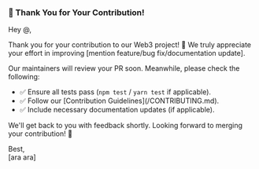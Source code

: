 ### 🚀 Thank You for Your Contribution!  

Hey @<contributor-username>,  

Thank you for your contribution to our Web3 project! 🎉 We truly appreciate your effort in improving [mention feature/bug fix/documentation update].  

Our maintainers will review your PR soon. Meanwhile, please check the following:  

- ✅ Ensure all tests pass (`npm test` / `yarn test` if applicable).  
- ✅ Follow our [Contribution Guidelines](<repo-link>/CONTRIBUTING.md).  
- ✅ Include necessary documentation updates (if applicable).  

We'll get back to you with feedback shortly. Looking forward to merging your contribution! 🚀  

Best,  
[ara ara]  
